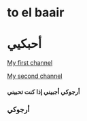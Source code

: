 <!DOCTYPE html>

<html>
  <head>
    <h1>to el baair</h1>
  </head>
  <body>
    <h1>أحبكيي</h1>
    <a href="https://www.youtube.com/@Adnane-wi1mj">
      <p>My first channel</p>
    </a>
    <a href="https://www.youtube.com/@adnanehaddad6127">
      <p>My second channel</p>
    </a>
    <h4>أرجوكي أجبيني إذا كنت تحبيني</h4>
    <h3>أرجوكي</h3>
  </body>
</html>
